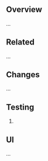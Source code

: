 ## Overview

…

## Related

<!--
- [WP-123](https://tacc-main.atlassian.net/browse/WP-123)
- requires https://github.com/TACC/Core-CMS/pull/117
-->…

## Changes

…

## Testing

1.

## UI

…

<!--
## Notes

…
-->
